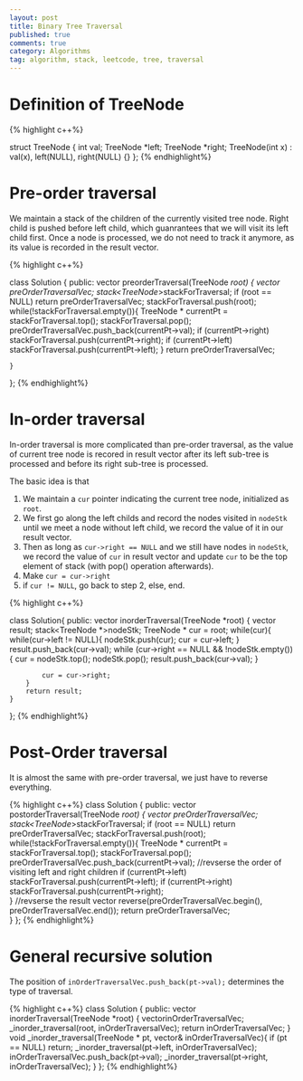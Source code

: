 ```yaml
---
layout: post
title: Binary Tree Traversal
published: true
comments: true
category: Algorithms
tag: algorithm, stack, leetcode, tree, traversal
---
```


# Definition of TreeNode

{% highlight c++%}

struct TreeNode {
    int val;
    TreeNode *left;
    TreeNode *right;
    TreeNode(int x) : val(x), left(NULL), right(NULL) {}
 };
{% endhighlight%}


# Pre-order traversal

We maintain a stack of the children of the currently visited tree node. Right child is pushed before left child, which guanrantees that we will visit its left child first. Once a node is processed, we do not need to track it anymore, as its value is recorded in the result vector.

{% highlight c++%}

class Solution {
public:
    vector<int> preorderTraversal(TreeNode *root) {
        vector<int> preOrderTraversalVec;
        stack<TreeNode*>stackForTraversal;
        if (root == NULL)
            return preOrderTraversalVec;
        stackForTraversal.push(root);
        while(!stackForTraversal.empty()){
            TreeNode * currentPt = stackForTraversal.top();
            stackForTraversal.pop();
            preOrderTraversalVec.push_back(currentPt->val);
            if (currentPt->right)
                stackForTraversal.push(currentPt->right);
            if (currentPt->left)
                stackForTraversal.push(currentPt->left);
        }
        return preOrderTraversalVec;

    }
};
{% endhighlight%}


# In-order traversal

In-order traversal is more complicated than pre-order traversal, as the value of current tree node is recored in result vector after its left sub-tree is processed and before its right sub-tree is processed.

The basic idea is that 

1. We maintain a ``cur`` pointer indicating the current tree node, initialized as ``root``.
2. We first go along the left childs and record the nodes visited in ``nodeStk`` until we meet a node without left child, we record the value of it in our result vector. 
3. Then as long as ``cur->right == NULL`` and we still have nodes in ``nodeStk``, we record the value of ``cur`` in result vector and update ``cur`` to be the top element of stack (with pop() operation afterwards).
4. Make ``cur = cur->right``
5. if ``cur != NULL``, go back to step 2, else, end.

{% highlight c++%}

class Solution{
public:
    vector<int> inorderTraversal(TreeNode *root) {
        vector<int> result;
        stack<TreeNode *>nodeStk;
        TreeNode * cur = root;
        while(cur){
            while(cur->left != NULL){
                nodeStk.push(cur);
                cur = cur->left;
            }
            result.push_back(cur->val);
            while (cur->right == NULL && !nodeStk.empty()){
                cur = nodeStk.top();
                nodeStk.pop();
                result.push_back(cur->val);
            }

            cur = cur->right;
        }
        return result;
    }
};
{% endhighlight%}

# Post-Order traversal

It is almost the same with pre-order traversal, we just have to reverse everything.

{% highlight c++%}
class Solution {
public:
    vector<int> postorderTraversal(TreeNode *root) {
        vector<int> preOrderTraversalVec;
        stack<TreeNode*>stackForTraversal;
        if (root == NULL)
            return preOrderTraversalVec;
        stackForTraversal.push(root);
        while(!stackForTraversal.empty()){
            TreeNode * currentPt = stackForTraversal.top();
            stackForTraversal.pop();
            preOrderTraversalVec.push_back(currentPt->val);
            //revserse the order of visiting left and right children
            if (currentPt->left)
                stackForTraversal.push(currentPt->left);
            if (currentPt->right)
                stackForTraversal.push(currentPt->right);                
        }
        //revserse the result vector
        reverse(preOrderTraversalVec.begin(), preOrderTraversalVec.end());
        return preOrderTraversalVec;       
    }
};
{% endhighlight%}


# General recursive solution

The position of ``inOrderTraversalVec.push_back(pt->val);`` determines the type of traversal.

{% highlight c++%}
class Solution {
public:
    vector<int> inorderTraversal(TreeNode *root) {
        vector<int>inOrderTraversalVec;
        _inorder_traversal(root, inOrderTraversalVec);
        return inOrderTraversalVec;
    }
    void _inorder_traversal(TreeNode * pt, vector<int>& inOrderTraversalVec){
        if (pt == NULL)
            return;
        _inorder_traversal(pt->left, inOrderTraversalVec);
        inOrderTraversalVec.push_back(pt->val);
        _inorder_traversal(pt->right, inOrderTraversalVec);
    }
};
{% endhighlight%}


